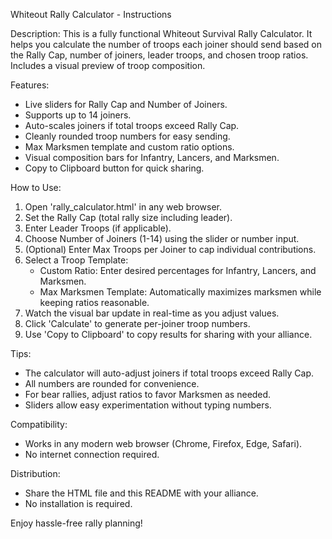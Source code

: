 Whiteout Rally Calculator - Instructions

Description:
This is a fully functional Whiteout Survival Rally Calculator. It helps you calculate the number of troops each joiner should send based on the Rally Cap, number of joiners, leader troops, and chosen troop ratios. Includes a visual preview of troop composition.

Features:
- Live sliders for Rally Cap and Number of Joiners.
- Supports up to 14 joiners.
- Auto-scales joiners if total troops exceed Rally Cap.
- Cleanly rounded troop numbers for easy sending.
- Max Marksmen template and custom ratio options.
- Visual composition bars for Infantry, Lancers, and Marksmen.
- Copy to Clipboard button for quick sharing.

How to Use:
1. Open 'rally_calculator.html' in any web browser.
2. Set the Rally Cap (total rally size including leader).
3. Enter Leader Troops (if applicable).
4. Choose Number of Joiners (1-14) using the slider or number input.
5. (Optional) Enter Max Troops per Joiner to cap individual contributions.
6. Select a Troop Template:
   - Custom Ratio: Enter desired percentages for Infantry, Lancers, and Marksmen.
   - Max Marksmen Template: Automatically maximizes marksmen while keeping ratios reasonable.
7. Watch the visual bar update in real-time as you adjust values.
8. Click 'Calculate' to generate per-joiner troop numbers.
9. Use 'Copy to Clipboard' to copy results for sharing with your alliance.

Tips:
- The calculator will auto-adjust joiners if total troops exceed Rally Cap.
- All numbers are rounded for convenience.
- For bear rallies, adjust ratios to favor Marksmen as needed.
- Sliders allow easy experimentation without typing numbers.

Compatibility:
- Works in any modern web browser (Chrome, Firefox, Edge, Safari).
- No internet connection required.

Distribution:
- Share the HTML file and this README with your alliance.
- No installation is required.

Enjoy hassle-free rally planning!
